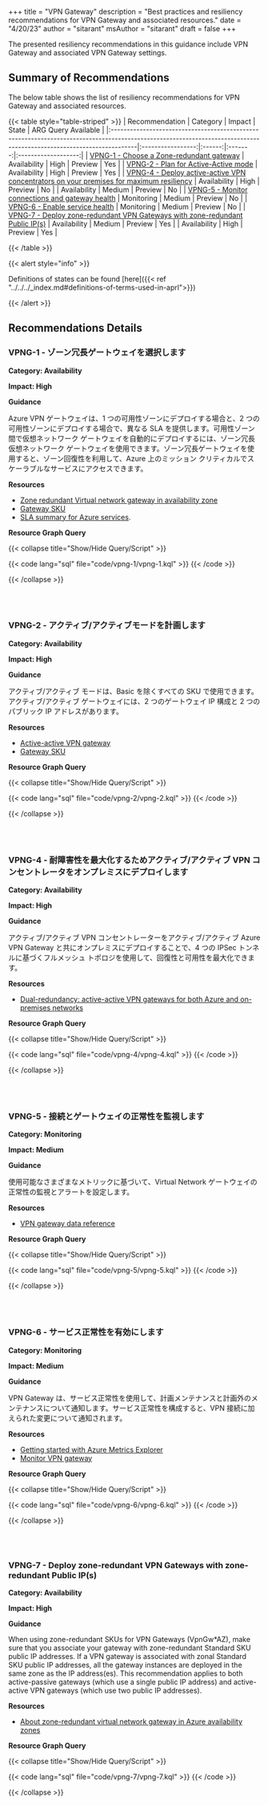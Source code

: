 +++
title = "VPN Gateway"
description = "Best practices and resiliency recommendations for VPN Gateway and associated resources."
date = "4/20/23"
author = "sitarant"
msAuthor = "sitarant"
draft = false
+++

The presented resiliency recommendations in this guidance include VPN Gateway and associated VPN Gateway settings.

## Summary of Recommendations

The below table shows the list of resiliency recommendations for VPN Gateway and associated resources.

{{< table style="table-striped" >}}
| Recommendation                                                                                                                                                      |     Category      | Impact |  State  | ARG Query Available |
|:--------------------------------------------------------------------------------------------------------------------------------------------------------------------|:-----------------:|:------:|:-------:|:-------------------:|
| [VPNG-1 - Choose a Zone-redundant gateway](#vpng-1---choose-a-zone-redundant-gateway)                                                                               |   Availability    |  High  | Preview |         Yes         |
| [VPNG-2 - Plan for Active-Active mode](#vpng-2---plan-for-active-active-mode)                                                                                       |   Availability    |  High  | Preview |         Yes         |
| [VPNG-4 - Deploy active-active VPN concentrators on your premises for maximum resiliency](#vpng-4---deploy-active-active-vpn-concentrators-on-your-premises-for-maximum-resiliency) | Availability | High | Preview | No |                                                                | Availability |  Medium  | Preview |         No          |
| [VPNG-5 - Monitor connections and gateway health](#vpng-5---monitor-connections-and-gateway-health)                                                                 |    Monitoring     | Medium | Preview |         No          |
| [VPNG-6 - Enable service health](#vpng-6---enable-service-health)                                                                                                   |    Monitoring     | Medium | Preview |         No          |
| [VPNG-7 - Deploy zone-redundant VPN Gateways with zone-redundant Public IP(s)](#vpng-7---deploy-zone-redundant-vpn-gateways-with-zone-redundant-public-ips)         | Availability | Medium | Preview | Yes |                                                                                          |    Availability     | High | Preview |         Yes          |

{{< /table >}}

{{< alert style="info" >}}

Definitions of states can be found [here]({{< ref "../../../_index.md#definitions-of-terms-used-in-aprl">}})

{{< /alert >}}

## Recommendations Details

### VPNG-1 - ゾーン冗長ゲートウェイを選択します

**Category: Availability**

**Impact: High**

**Guidance**

Azure VPN ゲートウェイは、1 つの可用性ゾーンにデプロイする場合と、2 つの可用性ゾーンにデプロイする場合で、異なる SLA を提供します。可用性ゾーン間で仮想ネットワーク ゲートウェイを自動的にデプロイするには、ゾーン冗長仮想ネットワーク ゲートウェイを使用できます。ゾーン冗長ゲートウェイを使用すると、ゾーン回復性を利用して、Azure 上のミッション クリティカルでスケーラブルなサービスにアクセスできます。

**Resources**

- [Zone redundant Virtual network gateway in availability zone](https://learn.microsoft.com/ja-jp/azure/vpn-gateway/about-zone-redundant-vnet-gateways)
- [Gateway SKU](https://learn.microsoft.com/ja-jp/azure/vpn-gateway/about-zone-redundant-vnet-gateways#gwskus)
- [SLA summary for Azure services](https://www.microsoft.com/licensing/docs/view/Service-Level-Agreements-SLA-for-Online-Services?lang=1).

**Resource Graph Query**

{{< collapse title="Show/Hide Query/Script" >}}

{{< code lang="sql" file="code/vpng-1/vpng-1.kql" >}} {{< /code >}}

{{< /collapse >}}

<br><br>

### VPNG-2 - アクティブ/アクティブモードを計画します

**Category: Availability**

**Impact: High**

**Guidance**

アクティブ/アクティブ モードは、Basic を除くすべての SKU で使用できます。
アクティブ/アクティブ ゲートウェイには、2 つのゲートウェイ IP 構成と 2 つのパブリック IP アドレスがあります。

**Resources**

- [Active-active VPN gateway](https://learn.microsoft.com/ja-jp/azure/vpn-gateway/active-active-portal#gateway)
- [Gateway SKU](https://learn.microsoft.com/ja-jp/azure/vpn-gateway/vpn-gateway-about-vpn-gateway-settings#gwsku)

**Resource Graph Query**

{{< collapse title="Show/Hide Query/Script" >}}

{{< code lang="sql" file="code/vpng-2/vpng-2.kql" >}} {{< /code >}}

{{< /collapse >}}

<br><br>

### VPNG-4 - 耐障害性を最大化するためアクティブ/アクティブ VPN コンセントレータをオンプレミスにデプロイします

**Category: Availability**

**Impact: High**

**Guidance**

アクティブ/アクティブ VPN コンセントレーターをアクティブ/アクティブ Azure VPN Gateway と共にオンプレミスにデプロイすることで、4 つの IPSec トンネルに基づくフルメッシュ トポロジを使用して、回復性と可用性を最大化できます。

**Resources**

- [Dual-redundancy: active-active VPN gateways for both Azure and on-premises networks](https://learn.microsoft.com/ja-jp/azure/vpn-gateway/vpn-gateway-highlyavailable#dual-redundancy-active-active-vpn-gateways-for-both-azure-and-on-premises-networks)


**Resource Graph Query**

{{< collapse title="Show/Hide Query/Script" >}}

{{< code lang="sql" file="code/vpng-4/vpng-4.kql" >}} {{< /code >}}

{{< /collapse >}}

<br><br>

### VPNG-5 - 接続とゲートウェイの正常性を監視します

**Category: Monitoring**

**Impact: Medium**

**Guidance**

使用可能なさまざまなメトリックに基づいて、Virtual Network ゲートウェイの正常性の監視とアラートを設定します。

**Resources**

- [VPN gateway data reference](https://learn.microsoft.com/ja-jp/azure/vpn-gateway/monitor-vpn-gateway-reference)

**Resource Graph Query**

{{< collapse title="Show/Hide Query/Script" >}}

{{< code lang="sql" file="code/vpng-5/vpng-5.kql" >}} {{< /code >}}

{{< /collapse >}}

<br><br>

### VPNG-6 - サービス正常性を有効にします

**Category: Monitoring**

**Impact: Medium**

**Guidance**

VPN Gateway は、サービス正常性を使用して、計画メンテナンスと計画外のメンテナンスについて通知します。サービス正常性を構成すると、VPN 接続に加えられた変更について通知されます。

**Resources**

- [Getting started with Azure Metrics Explorer](hhttps://learn.microsoft.com/ja-jp/azure/azure-monitor/essentials/metrics-getting-started)
- [Monitor VPN gateway](hhttps://learn.microsoft.com/ja-jp/azure/vpn-gateway/monitor-vpn-gateway-reference#metrics)

**Resource Graph Query**

{{< collapse title="Show/Hide Query/Script" >}}

{{< code lang="sql" file="code/vpng-6/vpng-6.kql" >}} {{< /code >}}

{{< /collapse >}}

<br><br>

### VPNG-7 - Deploy zone-redundant VPN Gateways with zone-redundant Public IP(s)

**Category: Availability**

**Impact: High**

**Guidance**

When using zone-redundant SKUs for VPN Gateways (VpnGw*AZ), make sure that you associate your gateway with zone-redundant Standard SKU public IP addresses. If a VPN gateway is associated with zonal Standard SKU public IP addresses, all the gateway instances are deployed in the same zone as the IP address(es). This recommendation applies to both active-passive gateways (which use a single public IP address) and active-active VPN gateways (which use two public IP addresses).

**Resources**

- [About zone-redundant virtual network gateway in Azure availability zones](https://learn.microsoft.com/azure/vpn-gateway/about-zone-redundant-vnet-gateways)

**Resource Graph Query**

{{< collapse title="Show/Hide Query/Script" >}}

{{< code lang="sql" file="code/vpng-7/vpng-7.kql" >}} {{< /code >}}

{{< /collapse >}}

<br><br>

